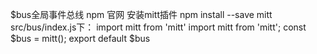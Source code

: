 $bus全局事件总线
npm 官网 安装mitt插件 npm install --save mitt
src/bus/index.js下：
    import mitt from 'mitt'
    import mitt from 'mitt';
    const $bus = mitt();
    export default $bus

